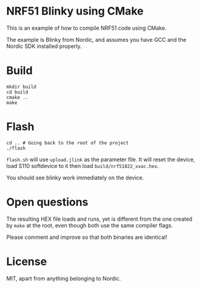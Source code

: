 # NRF51 Blinky using CMake

This is an example of how to compile NRF51 code using CMake.

The example is Blinky from Nordic, and assumes you have GCC and the Nordic SDK installed properly.

# Build

```
mkdir build
cd build
cmake ..
make
```

# Flash

```
cd .. # Going back to the root of the project
./flash
```

```flash.sh``` will use ```upload.jlink``` as the parameter file. It will reset the device, load S110 softdevice to it then load ```build/nrf51822_xxac.hex```.

You should see blinky work immediately on the device.

# Open questions

The resulting HEX file loads and runs, yet is different from the one created by ```make``` at the root, even though both use the same compiler flags.

Please comment and improve so that both binaries are identical!

# License

MIT, apart from anything belonging to Nordic.

